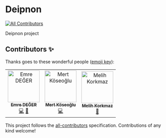 # Deipnon
[![All Contributors](https://img.shields.io/badge/all_contributors-3-orange.svg?style=flat-square)](#contributors)

Deipnon project

## Contributors ✨

Thanks goes to these wonderful people ([emoji key](https://allcontributors.org/docs/en/emoji-key)):

<!-- ALL-CONTRIBUTORS-LIST:START - Do not remove or modify this section -->
<!-- prettier-ignore -->
<table>
  <tr>
    <td align="center"><a href="https://github.com/lexor"><img src="https://avatars1.githubusercontent.com/u/6876048?v=4" width="100px;" alt="Emre DEĞER"/><br /><sub><b>Emre DEĞER</b></sub></a><br /><a href="https://github.com/melihkorkmaz/deipnon/commits?author=lexor" title="Code">💻</a> <a href="#review-lexor" title="Reviewed Pull Requests">👀</a></td>
    <td align="center"><a href="http://mkoseoglu.com"><img src="https://avatars0.githubusercontent.com/u/6067714?v=4" width="100px;" alt="Mert Köseoğlu"/><br /><sub><b>Mert Köseoğlu</b></sub></a><br /><a href="https://github.com/melihkorkmaz/deipnon/commits?author=mksglu" title="Code">💻</a></td>
    <td align="center"><a href="https://www.findhotel.net/"><img src="https://avatars2.githubusercontent.com/u/15940533?v=4" width="100px;" alt="Melih Korkmaz"/><br /><sub><b>Melih Korkmaz</b></sub></a><br /><a href="#review-melihkorkmaz" title="Reviewed Pull Requests">👀</a></td>
  </tr>
</table>

<!-- ALL-CONTRIBUTORS-LIST:END -->

This project follows the [all-contributors](https://github.com/all-contributors/all-contributors) specification. Contributions of any kind welcome!

